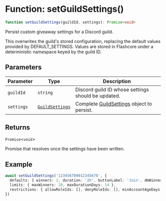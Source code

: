 # Function: setGuildSettings()

```ts
function setGuildSettings(guildId, settings): Promise<void>
```

Persist custom giveaway settings for a Discord guild.

This overwrites the guild's stored configuration, replacing the default
values provided by DEFAULT_SETTINGS. Values are stored in
Flashcore under a deterministic namespace keyed by the guild ID.

## Parameters

| Parameter | Type | Description |
| ------ | ------ | ------ |
| `guildId` | `string` | Discord guild ID whose settings should be updated. |
| `settings` | [`GuildSettings`](Interface.GuildSettings.md) | Complete [GuildSettings](Interface.GuildSettings.md) object to persist. |

## Returns

`Promise`\<`void`\>

Promise that resolves once the settings have been written.

## Example

```ts
await setGuildSettings('123456789012345678', {
  defaults: { winners: 2, duration: '2h', buttonLabel: 'Join', dmWinners: true },
  limits: { maxWinners: 10, maxDurationDays: 14 },
  restrictions: { allowRoleIds: [], denyRoleIds: [], minAccountAgeDays: null }
})
```
